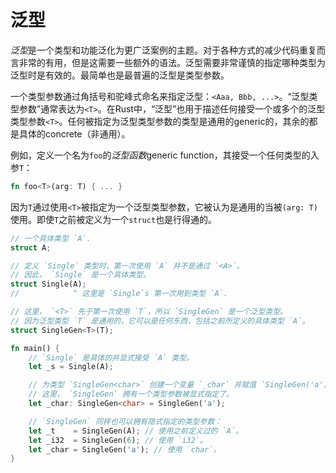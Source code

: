 # 泛型

*泛型*是一个类型和功能泛化为更广泛案例的主题。对于各种方式的减少代码重复而言非常的有用，但是这需要一些额外的语法。泛型需要非常谨慎的指定哪种类型为泛型时是有效的。最简单也是最普遍的泛型是类型参数。

一个类型参数通过角括号和驼峰式命名来指定泛型：`<Aaa, Bbb, ...>`。“泛型类型参数”通常表达为`<T>`。在Rust中，“泛型”也用于描述任何接受一个或多个的泛型类型参数`<T>`。任何被指定为泛型类型参数的类型是通用的generic的，其余的都是具体的concrete（非通用）。

例如，定义一个名为`foo`的*泛型函数*generic function，其接受一个任何类型的入参`T`：

```rust
fn foo<T>(arg: T) { ... }
```

因为`T`通过使用`<T>`被指定为一个泛型类型参数，它被认为是通用的当被`(arg: T)`使用。即使`T`之前被定义为一个`struct`也是行得通的。

```rust
// 一个具体类型 `A`.
struct A;

// 定义 `Single` 类型时，第一次使用 `A` 并不是通过 `<A>`。
// 因此， `Single` 是一个具体类型。
struct Single(A);
//            ^ 这里是 `Single`s 第一次用到类型 `A`.

// 这里， `<T>` 先于第一次使用 `T`，所以 `SingleGen` 是一个泛型类型。
// 因为泛型类型 `T` 是通用的，它可以是任何东西，包括之前所定义的具体类型 `A`。
struct SingleGen<T>(T);

fn main() {
    // `Single` 是具体的并显式接受 `A` 类型。
    let _s = Single(A);

    // 为类型 `SingleGen<char>` 创建一个变量 `_char` 并赋值 `SingleGen('a')`。
    // 这里， `SingleGen` 拥有一个类型参数被显式指定了。
    let _char: SingleGen<char> = SingleGen('a');

    // `SingleGen` 同样也可以拥有隐式指定的类型参数：
    let _t    = SingleGen(A); // 使用之前定义过的 `A`。
    let _i32  = SingleGen(6); // 使用 `i32`。
    let _char = SingleGen('a'); // 使用 `char`。
}
```
